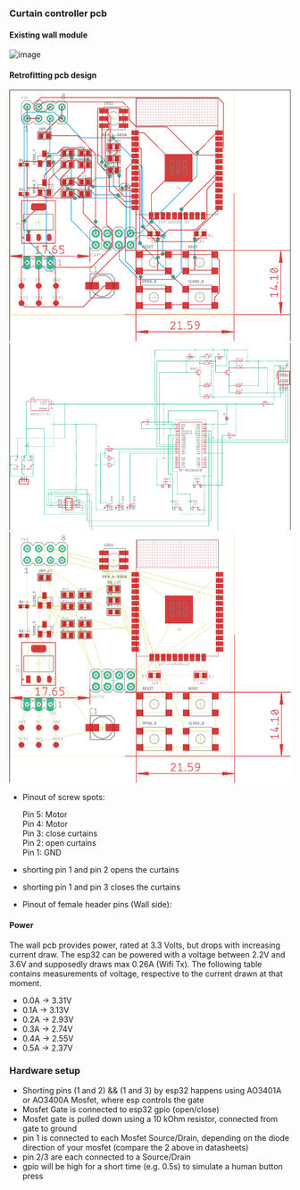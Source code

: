 ### Curtain controller pcb

#### Existing wall module

![image](https://user-images.githubusercontent.com/38842553/168401683-ad2862df-2277-4cbb-bfc8-14a0a4172ebe.png)

#### Retrofitting pcb design

![routed_pcb.png](https://github.com/DoganM95/IoT-Curtains/blob/master/Server/ESP32/Hardware/preview/routed_pcb.png)
![schematic.png](https://github.com/DoganM95/IoT-Curtains/blob/master/Server/ESP32/Hardware/preview/schematic.png)
![unrouted_pcb.png](https://github.com/DoganM95/IoT-Curtains/blob/master/Server/ESP32/Hardware/preview/unrouted_pcb.png)

- Pinout of screw spots:  

    Pin 5: Motor  
    Pin 4: Motor  
    Pin 3: close curtains  
    Pin 2: open curtains  
    Pin 1: GND  

- shorting pin 1 and pin 2 opens the curtains
- shorting pin 1 and pin 3 closes the curtains

- Pinout of female header pins (Wall side):

#### Power

The wall pcb provides power, rated at 3.3 Volts, but drops with increasing current draw.
The esp32 can be powered with a voltage between 2.2V and 3.6V and supposedly draws max 0.26A (Wifi Tx).
The following table contains measurements of voltage, respective to the current drawn at that moment.

- 0.0A -> 3.31V
- 0.1A -> 3.13V
- 0.2A -> 2.93V
- 0.3A -> 2.74V
- 0.4A -> 2.55V
- 0.5A -> 2.37V

### Hardware setup

- Shorting pins (1 and 2) && (1 and 3) by esp32 happens using AO3401A or AO3400A Mosfet, where esp controls the gate
- Mosfet Gate is connected to esp32 gpio (open/close)
- Mosfet gate is pulled down using a 10 kOhm resistor, connected from gate to ground
- pin 1 is connected to each Mosfet Source/Drain, depending on the diode direction of your mosfet (compare the 2 above in datasheets)
- pin 2/3 are each connected to a Source/Drain
- gpio will be high for a short time (e.g. 0.5s) to simulate a human button press

